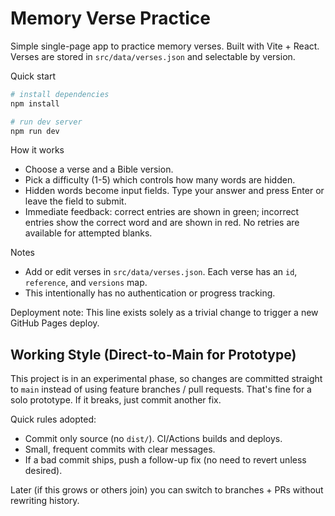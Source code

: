 # Memory Verse Practice

Simple single-page app to practice memory verses. Built with Vite + React. Verses are stored in `src/data/verses.json` and selectable by version.

Quick start

```bash
# install dependencies
npm install

# run dev server
npm run dev
```

How it works

- Choose a verse and a Bible version.
- Pick a difficulty (1-5) which controls how many words are hidden.
- Hidden words become input fields. Type your answer and press Enter or leave the field to submit.
- Immediate feedback: correct entries are shown in green; incorrect entries show the correct word and are shown in red. No retries are available for attempted blanks.

Notes

- Add or edit verses in `src/data/verses.json`. Each verse has an `id`, `reference`, and `versions` map.
- This intentionally has no authentication or progress tracking.

Deployment note: This line exists solely as a trivial change to trigger a new GitHub Pages deploy.

## Working Style (Direct-to-Main for Prototype)

This project is in an experimental phase, so changes are committed straight to `main` instead of using feature branches / pull requests. That's fine for a solo prototype. If it breaks, just commit another fix.

Quick rules adopted:
- Commit only source (no `dist/`). CI/Actions builds and deploys.
- Small, frequent commits with clear messages.
- If a bad commit ships, push a follow-up fix (no need to revert unless desired).

Later (if this grows or others join) you can switch to branches + PRs without rewriting history.
